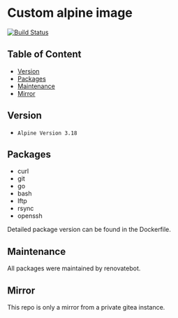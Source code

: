 # Custom alpine image

[![Build Status](https://ci.bueraner.de/api/badges/murdoc/alpine/status.svg)](https://ci.bueraner.de/murdoc/alpine)

## Table of Content

<!-- vim-markdown-toc GFM -->

* [Version](#version)
* [Packages](#packages)
* [Maintenance](#maintenance)
* [Mirror](#mirror)

<!-- vim-markdown-toc -->

## Version

* `Alpine Version 3.18`

## Packages

* curl
* git
* go
* bash
* lftp
* rsync
* openssh

Detailed package version can be found in the Dockerfile.

## Maintenance

All packages were maintained by renovatebot.

## Mirror

This repo is only a mirror from a private gitea instance.
